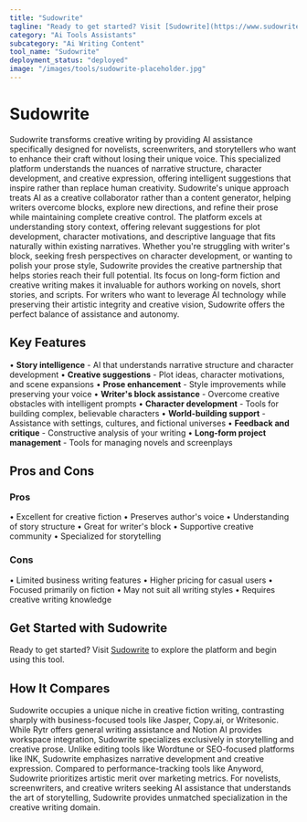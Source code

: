 ```yaml
---
title: "Sudowrite"
tagline: "Ready to get started? Visit [Sudowrite](https://www.sudowrite.com) to explore the platform and begin using this tool...."
category: "Ai Tools Assistants"
subcategory: "Ai Writing Content"
tool_name: "Sudowrite"
deployment_status: "deployed"
image: "/images/tools/sudowrite-placeholder.jpg"
---
```


# Sudowrite

Sudowrite transforms creative writing by providing AI assistance specifically designed for novelists, screenwriters, and storytellers who want to enhance their craft without losing their unique voice. This specialized platform understands the nuances of narrative structure, character development, and creative expression, offering intelligent suggestions that inspire rather than replace human creativity. Sudowrite's unique approach treats AI as a creative collaborator rather than a content generator, helping writers overcome blocks, explore new directions, and refine their prose while maintaining complete creative control. The platform excels at understanding story context, offering relevant suggestions for plot development, character motivations, and descriptive language that fits naturally within existing narratives. Whether you're struggling with writer's block, seeking fresh perspectives on character development, or wanting to polish your prose style, Sudowrite provides the creative partnership that helps stories reach their full potential. Its focus on long-form fiction and creative writing makes it invaluable for authors working on novels, short stories, and scripts. For writers who want to leverage AI technology while preserving their artistic integrity and creative vision, Sudowrite offers the perfect balance of assistance and autonomy.

## Key Features

• **Story intelligence** - AI that understands narrative structure and character development
• **Creative suggestions** - Plot ideas, character motivations, and scene expansions
• **Prose enhancement** - Style improvements while preserving your voice
• **Writer's block assistance** - Overcome creative obstacles with intelligent prompts
• **Character development** - Tools for building complex, believable characters
• **World-building support** - Assistance with settings, cultures, and fictional universes
• **Feedback and critique** - Constructive analysis of your writing
• **Long-form project management** - Tools for managing novels and screenplays

## Pros and Cons

### Pros
• Excellent for creative fiction
• Preserves author's voice
• Understanding of story structure
• Great for writer's block
• Supportive creative community
• Specialized for storytelling

### Cons
• Limited business writing features
• Higher pricing for casual users
• Focused primarily on fiction
• May not suit all writing styles
• Requires creative writing knowledge

## Get Started with Sudowrite

Ready to get started? Visit [Sudowrite](https://www.sudowrite.com) to explore the platform and begin using this tool.

## How It Compares

Sudowrite occupies a unique niche in creative fiction writing, contrasting sharply with business-focused tools like Jasper, Copy.ai, or Writesonic. While Rytr offers general writing assistance and Notion AI provides workspace integration, Sudowrite specializes exclusively in storytelling and creative prose. Unlike editing tools like Wordtune or SEO-focused platforms like INK, Sudowrite emphasizes narrative development and creative expression. Compared to performance-tracking tools like Anyword, Sudowrite prioritizes artistic merit over marketing metrics. For novelists, screenwriters, and creative writers seeking AI assistance that understands the art of storytelling, Sudowrite provides unmatched specialization in the creative writing domain.